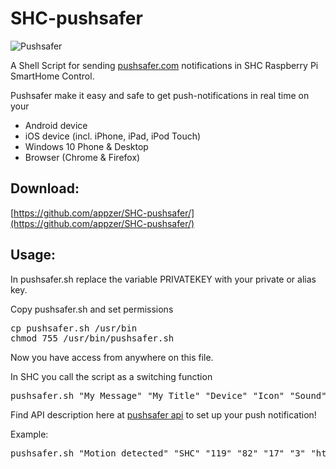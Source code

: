 SHC-pushsafer
=======================

![Pushsafer](https://www.pushsafer.com/de/assets/logos/logo.png)

A Shell Script for sending [pushsafer.com](https://www.pushsafer.com/) notifications in SHC Raspberry Pi SmartHome Control.

Pushsafer make it easy and safe to get push-notifications in real time on your
- Android device
- iOS device (incl. iPhone, iPad, iPod Touch)
- Windows 10 Phone & Desktop
- Browser (Chrome & Firefox)

Download:
--------
[https://github.com/appzer/SHC-pushsafer/](https://github.com/appzer/SHC-pushsafer/)

Usage:
--------
In pushsafer.sh replace the variable PRIVATEKEY with your private or alias key.

Copy pushsafer.sh and set permissions
<pre>
cp pushsafer.sh /usr/bin
chmod 755 /usr/bin/pushsafer.sh
</pre>

Now you have access from anywhere on this file.

In SHC you call the script as a switching function
<pre>
pushsafer.sh "My Message" "My Title" "Device" "Icon" "Sound" "Vibration" "URL" "URLTitle" "Time2Live" "Priority" "Retry" "Expire" "Confirm" "Answer" "AnswerOptions" "AnswerForce"
</pre>

Find API description here at [pushsafer api](https://www.pushsafer.com/de/pushapi) to set up your push notification!

Example:
<pre>
pushsafer.sh "Motion detected" "SHC" "119" "82" "17" "3" "https://www.pushsafer.com" "Open Pushsafer" "60" "2" "60" "120" "10" "1" "yes|no|maybe" "1"
</pre>
